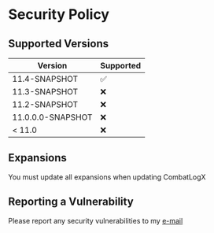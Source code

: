 # Security Policy

## Supported Versions

| Version           | Supported          |
|-------------------|--------------------|
| 11.4-SNAPSHOT     | :white_check_mark: |
| 11.3-SNAPSHOT     | :x:                |
| 11.2-SNAPSHOT     | :x:                |
| 11.0.0.0-SNAPSHOT | :x:                |
| < 11.0            | :x:                |

## Expansions

You must update all expansions when updating CombatLogX

## Reporting a Vulnerability

Please report any security vulnerabilities to my [e-mail](mailto:combatlogx@sirblobman.xyz)
